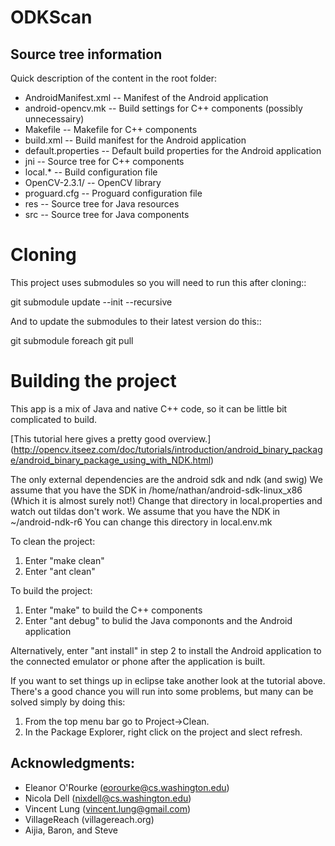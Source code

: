 ODKScan
=====

Source tree information
-----------------------
Quick description of the content in the root folder:

* AndroidManifest.xml -- Manifest of the Android application
* android-opencv.mk   -- Build settings for C++ components (possibly unnecessairy)
* Makefile	-- Makefile for C++ components
* build.xml -- Build manifest for the Android application
* default.properties  -- Default build properties for the Android application
* jni -- Source tree for C++ components
* local.* -- Build configuration file
* OpenCV-2.3.1/ -- OpenCV library
* proguard.cfg -- Proguard configuration file
* res -- Source tree for Java resources
* src -- Source tree for Java components

Cloning
=======

This project uses submodules so you will need to run this after cloning::

  git submodule update --init --recursive

And to update the submodules to their latest version do this::

  git submodule foreach git pull


Building the project
====================
This app is a mix of Java and native C++ code, so it can be little bit complicated to build.

[This tutorial here gives a pretty good overview.] (http://opencv.itseez.com/doc/tutorials/introduction/android_binary_package/android_binary_package_using_with_NDK.html)

The only external dependencies are the android sdk and ndk (and swig)
We assume that you have the SDK in /home/nathan/android-sdk-linux_x86 (Which it is almost surely not!)
Change that directory in local.properties and watch out tildas don't work.
We assume that you have the NDK in ~/android-ndk-r6
You can change this directory in local.env.mk

To clean the project:

1. Enter "make clean"
2. Enter "ant clean"

To build the project:

1. Enter "make" to build the C++ components
2. Enter "ant debug" to bulid the Java compononts and the Android application

Alternatively, enter "ant install" in step 2 to install the Android application to the connected
emulator or phone after the application is built.

If you want to set things up in eclipse take another look at the tutorial above.
There's a good chance you will run into some problems, but many can be solved simply by doing this:

1. From the top menu bar go to Project->Clean.
2. In the Package Explorer, right click on the project and slect refresh.

Acknowledgments:
-----------
* Eleanor O'Rourke (eorourke@cs.washington.edu)
* Nicola Dell (nixdell@cs.washington.edu)
* Vincent Lung (vincent.lung@gmail.com)
* VillageReach (villagereach.org)
* Aijia, Baron, and Steve
